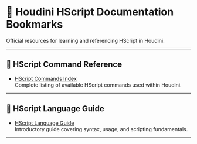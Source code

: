 # 🧾 Houdini HScript Documentation Bookmarks

Official resources for learning and referencing HScript in Houdini.

---

## 🧮 HScript Command Reference

- [HScript Commands Index](https://www.sidefx.com/docs/houdini/commands/index.html)  
  Complete listing of available HScript commands used within Houdini.

---

## 📘 HScript Language Guide

- [HScript Language Guide](https://www.sidefx.com/docs/houdini/commands/_guide.html)  
  Introductory guide covering syntax, usage, and scripting fundamentals.

---